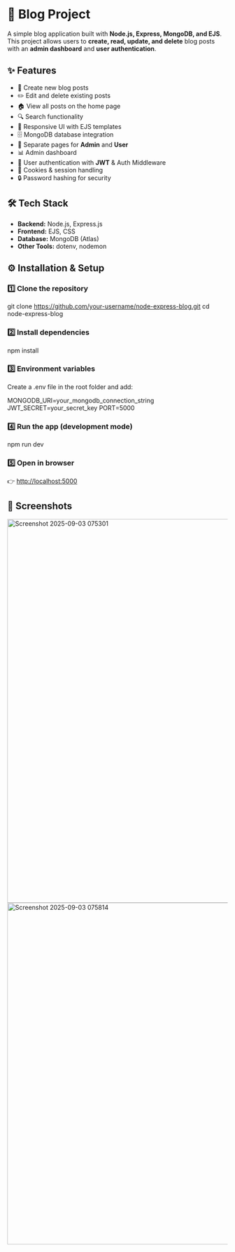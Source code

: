 
# 🚀 Blog Project  

A simple blog application built with **Node.js, Express, MongoDB, and EJS**.  
This project allows users to **create, read, update, and delete** blog posts with an **admin dashboard** and **user authentication**.  

## ✨ Features  
- 📝 Create new blog posts  
- ✏️ Edit and delete existing posts  
- 🏠 View all posts on the home page  
- 🔍 Search functionality  
- 🎨 Responsive UI with EJS templates  
- 🗄️ MongoDB database integration  
- 👥 Separate pages for **Admin** and **User**  
- 📊 Admin dashboard  
- 🔑 User authentication with **JWT** & Auth Middleware  
- 🍪 Cookies & session handling  
- 🔒 Password hashing for security  

## 🛠️ Tech Stack  
- **Backend:** Node.js, Express.js  
- **Frontend:** EJS, CSS  
- **Database:** MongoDB (Atlas)  
- **Other Tools:** dotenv, nodemon  

## ⚙️ Installation & Setup  

### 1️⃣ Clone the repository  
git clone https://github.com/your-username/node-express-blog.git
cd node-express-blog

### 2️⃣ Install dependencies

npm install

### 3️⃣ Environment variables

Create a .env file in the root folder and add:

MONGODB_URI=your_mongodb_connection_string
JWT_SECRET=your_secret_key
PORT=5000

### 4️⃣ Run the app (development mode)

npm run dev

### 5️⃣ Open in browser

👉 [http://localhost:5000](http://localhost:5000)


## 📸 Screenshots
<img width="1506" height="876" alt="Screenshot 2025-09-03 075301" src="https://github.com/user-attachments/assets/d3366bd2-f890-4341-89d6-ffa97e9f21f0" />


<img width="1560" height="780" alt="Screenshot 2025-09-03 075814" src="https://github.com/user-attachments/assets/92b51dd8-8c8a-4209-8dc0-d0a3eeb59e63" />





